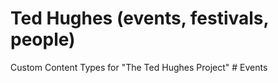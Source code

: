 # Ted Hughes (events, festivals, people)
Custom Content Types for "The Ted Hughes Project"   # Events
